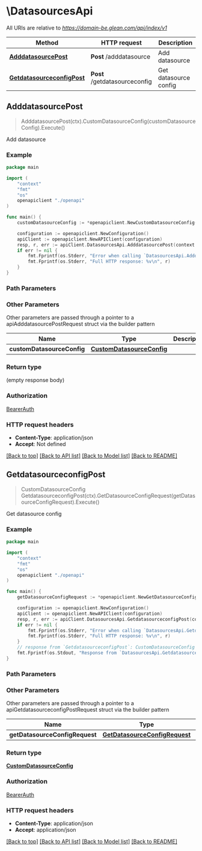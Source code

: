 # \DatasourcesApi

All URIs are relative to *https://domain-be.glean.com/api/index/v1*

Method | HTTP request | Description
------------- | ------------- | -------------
[**AdddatasourcePost**](DatasourcesApi.md#AdddatasourcePost) | **Post** /adddatasource | Add datasource
[**GetdatasourceconfigPost**](DatasourcesApi.md#GetdatasourceconfigPost) | **Post** /getdatasourceconfig | Get datasource config



## AdddatasourcePost

> AdddatasourcePost(ctx).CustomDatasourceConfig(customDatasourceConfig).Execute()

Add datasource



### Example

```go
package main

import (
    "context"
    "fmt"
    "os"
    openapiclient "./openapi"
)

func main() {
    customDatasourceConfig := *openapiclient.NewCustomDatasourceConfig("Name_example") // CustomDatasourceConfig | 

    configuration := openapiclient.NewConfiguration()
    apiClient := openapiclient.NewAPIClient(configuration)
    resp, r, err := apiClient.DatasourcesApi.AdddatasourcePost(context.Background()).CustomDatasourceConfig(customDatasourceConfig).Execute()
    if err != nil {
        fmt.Fprintf(os.Stderr, "Error when calling `DatasourcesApi.AdddatasourcePost``: %v\n", err)
        fmt.Fprintf(os.Stderr, "Full HTTP response: %v\n", r)
    }
}
```

### Path Parameters



### Other Parameters

Other parameters are passed through a pointer to a apiAdddatasourcePostRequest struct via the builder pattern


Name | Type | Description  | Notes
------------- | ------------- | ------------- | -------------
 **customDatasourceConfig** | [**CustomDatasourceConfig**](CustomDatasourceConfig.md) |  | 

### Return type

 (empty response body)

### Authorization

[BearerAuth](../README.md#BearerAuth)

### HTTP request headers

- **Content-Type**: application/json
- **Accept**: Not defined

[[Back to top]](#) [[Back to API list]](../README.md#documentation-for-api-endpoints)
[[Back to Model list]](../README.md#documentation-for-models)
[[Back to README]](../README.md)


## GetdatasourceconfigPost

> CustomDatasourceConfig GetdatasourceconfigPost(ctx).GetDatasourceConfigRequest(getDatasourceConfigRequest).Execute()

Get datasource config



### Example

```go
package main

import (
    "context"
    "fmt"
    "os"
    openapiclient "./openapi"
)

func main() {
    getDatasourceConfigRequest := *openapiclient.NewGetDatasourceConfigRequest() // GetDatasourceConfigRequest | 

    configuration := openapiclient.NewConfiguration()
    apiClient := openapiclient.NewAPIClient(configuration)
    resp, r, err := apiClient.DatasourcesApi.GetdatasourceconfigPost(context.Background()).GetDatasourceConfigRequest(getDatasourceConfigRequest).Execute()
    if err != nil {
        fmt.Fprintf(os.Stderr, "Error when calling `DatasourcesApi.GetdatasourceconfigPost``: %v\n", err)
        fmt.Fprintf(os.Stderr, "Full HTTP response: %v\n", r)
    }
    // response from `GetdatasourceconfigPost`: CustomDatasourceConfig
    fmt.Fprintf(os.Stdout, "Response from `DatasourcesApi.GetdatasourceconfigPost`: %v\n", resp)
}
```

### Path Parameters



### Other Parameters

Other parameters are passed through a pointer to a apiGetdatasourceconfigPostRequest struct via the builder pattern


Name | Type | Description  | Notes
------------- | ------------- | ------------- | -------------
 **getDatasourceConfigRequest** | [**GetDatasourceConfigRequest**](GetDatasourceConfigRequest.md) |  | 

### Return type

[**CustomDatasourceConfig**](CustomDatasourceConfig.md)

### Authorization

[BearerAuth](../README.md#BearerAuth)

### HTTP request headers

- **Content-Type**: application/json
- **Accept**: application/json

[[Back to top]](#) [[Back to API list]](../README.md#documentation-for-api-endpoints)
[[Back to Model list]](../README.md#documentation-for-models)
[[Back to README]](../README.md)

